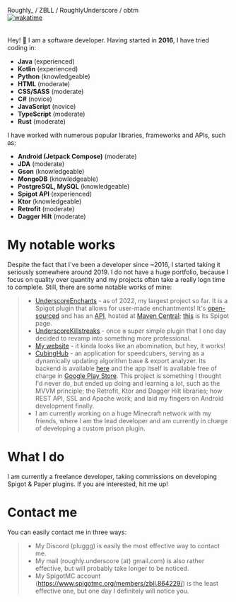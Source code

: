 Roughly_ / ZBLL / RoughlyUnderscore / obtm<br>
[![wakatime](https://wakatime.com/badge/user/19138aa2-1487-421c-9561-14ecdff554f8.svg)](https://wakatime.com/@19138aa2-1487-421c-9561-14ecdff554f8)<br><br><br>
Hey! :wave: I am a software developer. Having started in **2016**, I have tried coding in:
* **Java** (experienced)
* **Kotlin** (experienced)
* **Python** (knowledgeable)
* **HTML** (moderate)
* **CSS/SASS** (moderate)
* **C#** (novice)
* **JavaScript** (novice)
* **TypeScript** (moderate)
* **Rust** (moderate)

I have worked with numerous popular libraries, frameworks and APIs, such as:
* **Android (Jetpack Compose)** (moderate)
* **JDA** (moderate)
* **Gson** (knowledgeable)
* **MongoDB** (knowledgeable)
* **PostgreSQL, MySQL** (knowledgeable)
* **Spigot API** (experienced)
* **Ktor** (knowledgeable)
* **Retrofit** (moderate)
* **Dagger Hilt** (moderate)

My notable works
===
Despite the fact that I've been a developer since ~2016, I started taking it seriously somewhere around 2019. I do not have a huge portfolio, because I focus on quality over quantity and my projects often take a really logn time to complete. Still, there are some notable works of mine:
> - [UnderscoreEnchants](https://github.com/RoughlyUnderscore/UnderscoreEnchants) - as of 2022, my largest project so far. It is a Spigot plugin that allows for user-made enchantments! It's [open-sourced](https://github.com/RoughlyUnderscore/UnderscoreEnchantsCode) and has an [API](https://github.com/RoughlyUnderscore/UnderscoreEnchantsAPI), hosted at [Maven Central](https://search.maven.org/artifact/io.github.zbll-cuber.enchantsapi/UnderscoreEnchantsAPI); [this](https://www.spigotmc.org/resources/%E2%AD%90-underscoreenchants-%E2%AD%90-create-custom-enchantments-2-guis-%E2%9A%A1.97002/) is its Spigot page.
> - [UnderscoreKillstreaks](https://github.com/RoughlyUnderscore/UnderscoreKillstreaks) - once a super simple plugin that I one day decided to revamp into something more professional.
> - [My website](https://github.com/RoughlyUnderscore/ZBLLRoughlyWebsite) - it kinda looks like an abomination, but hey, it works!
> - [CubingHub](https://github.com/RoughlyUnderscore/CubingHub) - an application for speedcubers, serving as a dynamically updating algorithm base & export analyzer. Its backend is available [here](https://github.com/RoughlyUnderscore/CubingHubBackend) and the app itself is available free of charge in [Google Play Store](https://play.google.com/store/apps/details?id=com.roughlyunderscore.cubinghub). This project is something I thought I'd never do, but ended up doing and learning a lot, such as the MVVM principle; the Retrofit, Ktor and Dagger Hilt libraries; how REST API, SSL and Apache work; and laid my fingers on Android development finally.
> - I am currently working on a huge Minecraft network with my friends, where I am the lead developer and am currently in charge of developing a custom prison plugin.

What I do
===
I am currently a freelance developer, taking commissions on developing Spigot & Paper plugins. If you are interested, hit me up!

Contact me
===
You can easily contact me in three ways:
> - My Discord (pluggg) is easily the most effective way to contact me.
> - My mail (roughly.underscore (at) gmail.com) is also rather effective, but will probably take longer to be noticed.
> - My SpigotMC account (https://www.spigotmc.org/members/zbll.864229/) is the least effective one, but one day I definitely will notice you.
